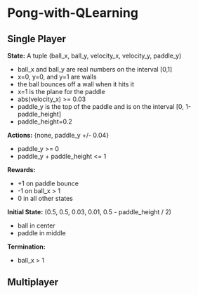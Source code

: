 # Pong-with-QLearning

## Single Player

**State:** A tuple (ball_x, ball_y, velocity_x, velocity_y, paddle_y)
* ball_x and ball_y are real numbers on the interval [0,1]
* x=0, y=0, and y=1 are walls
* the ball bounces off a wall when it hits it
* x=1 is the plane for the paddle
* abs(velocity_x) >= 0.03
* paddle_y is the top of the paddle and is on the interval [0, 1-paddle_height]
* paddle_height=0.2

**Actions:** {none, paddle_y +/- 0.04}
* paddle_y >= 0
* paddle_y + paddle_height <= 1

**Rewards:**
* +1 on paddle bounce
* -1 on ball_x > 1
* 0 in all other states

**Initial State:** (0.5, 0.5, 0.03, 0.01, 0.5 - paddle_height / 2)
* ball in center
* paddle in middle

**Termination:** 
* ball_x > 1

## Multiplayer
